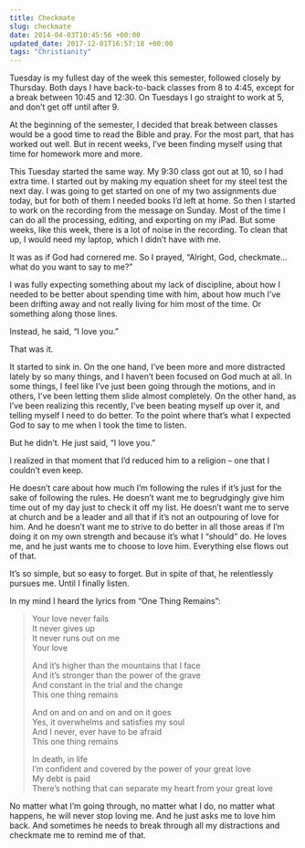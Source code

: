 ```yaml
---
title: Checkmate
slug: checkmate
date: 2014-04-03T10:45:56 +00:00
updated_date: 2017-12-01T16:57:18 +00:00
tags: "Christianity"
---
```


Tuesday is my fullest day of the week this semester, followed closely by Thursday. Both days I have back-to-back classes from 8 to 4:45, except for a break between 10:45 and 12:30. On Tuesdays I go straight to work at 5, and don’t get off until after 9.

At the beginning of the semester, I decided that break between classes would be a good time to read the Bible and pray. For the most part, that has worked out well. But in recent weeks, I’ve been finding myself using that time for homework more and more.

This Tuesday started the same way. My 9:30 class got out at 10, so I had extra time. I started out by making my equation sheet for my steel test the next day. I was going to get started on one of my two assignments due today, but for both of them I needed books I’d left at home. So then I started to work on the recording from the message on Sunday. Most of the time I can do all the processing, editing, and exporting on my iPad. But some weeks, like this week, there is a lot of noise in the recording. To clean that up, I would need my laptop, which I didn’t have with me.

It was as if God had cornered me. So I prayed, “Alright, God, checkmate…what do you want to say to me?”

I was fully expecting something about my lack of discipline, about how I needed to be better about spending time with him, about how much I’ve been drifting away and not really living for him most of the time. Or something along those lines.

Instead, he said, “I love you.”

That was it.

It started to sink in. On the one hand, I’ve been more and more distracted lately by so many things, and I haven’t been focused on God much at all. In some things, I feel like I’ve just been going through the motions, and in others, I’ve been letting them slide almost completely. On the other hand, as I’ve been realizing this recently, I’ve been beating myself up over it, and telling myself I need to do better. To the point where that’s what I expected God to say to me when I took the time to listen.

But he didn’t. He just said, “I love you.”

I realized in that moment that I’d reduced him to a religion – one that I couldn’t even keep.

He doesn’t care about how much I’m following the rules if it’s just for the sake of following the rules. He doesn’t want me to begrudgingly give him time out of my day just to check it off my list. He doesn’t want me to serve at church and be a leader and all that if it’s not an outpouring of love for him. And he doesn’t want me to strive to do better in all those areas if I’m doing it on my own strength and because it’s what I “should” do. He loves me, and he just wants me to choose to love him. Everything else flows out of that.

It’s so simple, but so easy to forget. But in spite of that, he relentlessly pursues me. Until I finally listen.

In my mind I heard the lyrics from “One Thing Remains”:

> Your love never fails  
> It never gives up  
> It never runs out on me  
> Your love
>
> And it’s higher than the mountains that I face  
> And it’s stronger than the power of the grave  
> And constant in the trial and the change  
> This one thing remains
>
> And on and on and on and on it goes  
> Yes, it overwhelms and satisfies my soul  
> And I never, ever have to be afraid  
> This one thing remains
>
> In death, in life  
> I’m confident and covered by the power of your great love  
> My debt is paid  
> There’s nothing that can separate my heart from your great love

No matter what I’m going through, no matter what I do, no matter what happens, he will never stop loving me. And he just asks me to love him back. And sometimes he needs to break through all my distractions and checkmate me to remind me of that.
